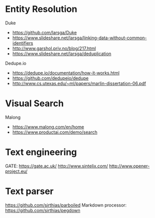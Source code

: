 # Entity Resolution
Duke
- https://github.com/larsga/Duke
- https://www.slideshare.net/larsga/linking-data-without-common-identifiers
- http://www.garshol.priv.no/blog/217.html
- https://www.slideshare.net/larsga/deduplication

Dedupe.io
- https://dedupe.io/documentation/how-it-works.html
- https://github.com/dedupeio/dedupe
- http://www.cs.utexas.edu/~ml/papers/marlin-dissertation-06.pdf

# Visual Search
Malong
- https://www.malong.com/en/home
- https://www.productai.com/demo/search

# Text engineering
GATE: https://gate.ac.uk/
http://www.sintelix.com/
http://www.opener-project.eu/

# Text parser
https://github.com/sirthias/parboiled
Markdown processor: https://github.com/sirthias/pegdown
